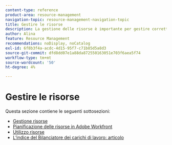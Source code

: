 ```yaml
---
content-type: reference
product-area: resource-management
navigation-topic: resource-management-navigation-topic
title: Gestire le risorse
description: La gestione delle risorse è importante per gestire correttamente il lavoro e la disponibilità delle previsioni. Scopri come pianificare e pianificare le risorse per il lavoro nei seguenti articoli.
author: Alina
feature: Resource Management
recommendations: noDisplay, noCatalog
exl-id: 6f8b3f4a-acdc-4d15-95f7-c71b85d5a8d3
source-git-commit: dfd8dd07e1a88da872550163051e703f6aea5f74
workflow-type: tm+mt
source-wordcount: '50'
ht-degree: 4%

---
```


# Gestire le risorse

Questa sezione contiene le seguenti sottosezioni:

* [Gestione risorse](../resource-mgmt/resource-mgmt-overview/resource-management-overview.md)
* [Pianificazione delle risorse in Adobe Workfront](../resource-mgmt/resource-planning/resource-planning-overview.md)
* [Utilizzo risorse](../resource-mgmt/resource-utilization/resource-utilization.md)
* [L’indice del Bilanciatore dei carichi di lavoro: articolo](../resource-mgmt/workload-balancer/workload-balancer.md)
